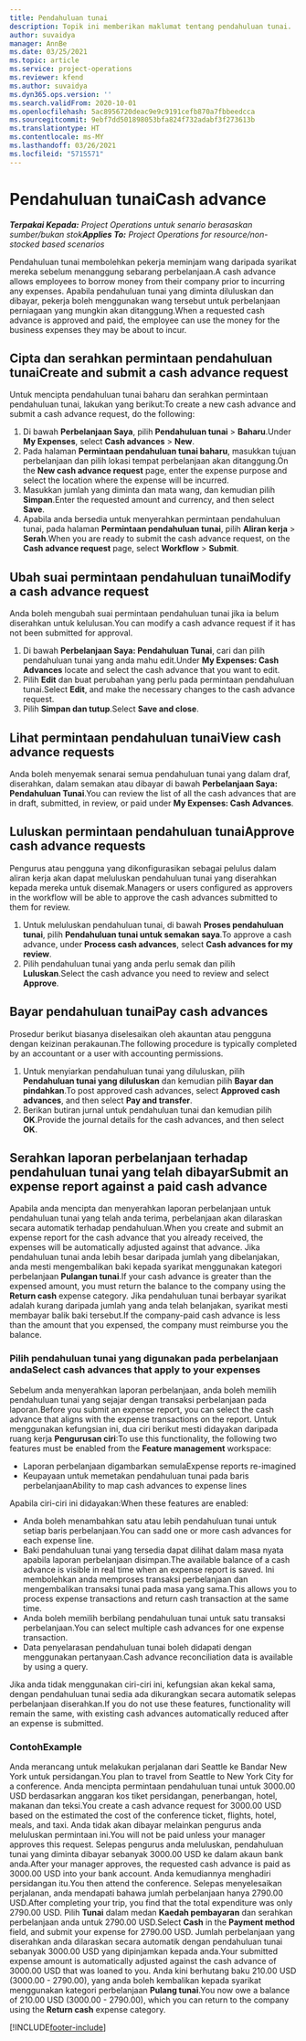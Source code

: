 ```yaml
---
title: Pendahuluan tunai
description: Topik ini memberikan maklumat tentang pendahuluan tunai.
author: suvaidya
manager: AnnBe
ms.date: 03/25/2021
ms.topic: article
ms.service: project-operations
ms.reviewer: kfend
ms.author: suvaidya
ms.dyn365.ops.version: ''
ms.search.validFrom: 2020-10-01
ms.openlocfilehash: 5ac8956720deac9e9c9191cefb870a7fbbeedcca
ms.sourcegitcommit: 9ebf7dd501898053bfa824f732adabf3f273613b
ms.translationtype: HT
ms.contentlocale: ms-MY
ms.lasthandoff: 03/26/2021
ms.locfileid: "5715571"
---
```

# <a name="cash-advance"></a><span data-ttu-id="db746-103">Pendahuluan tunai</span><span class="sxs-lookup"><span data-stu-id="db746-103">Cash advance</span></span>

<span data-ttu-id="db746-104">_**Terpakai Kepada:** Project Operations untuk senario berasaskan sumber/bukan stok_</span><span class="sxs-lookup"><span data-stu-id="db746-104">_**Applies To:** Project Operations for resource/non-stocked based scenarios_</span></span>

<span data-ttu-id="db746-105">Pendahuluan tunai membolehkan pekerja meminjam wang daripada syarikat mereka sebelum menanggung sebarang perbelanjaan.</span><span class="sxs-lookup"><span data-stu-id="db746-105">A cash advance allows employees to borrow money from their company prior to incurring any expenses.</span></span> <span data-ttu-id="db746-106">Apabila pendahuluan tunai yang diminta diluluskan dan dibayar, pekerja boleh menggunakan wang tersebut untuk perbelanjaan perniagaan yang mungkin akan ditanggung.</span><span class="sxs-lookup"><span data-stu-id="db746-106">When a requested cash advance is approved and paid, the employee can use the money for the business expenses they may be about to incur.</span></span> 

## <a name="create-and-submit-a-cash-advance-request"></a><span data-ttu-id="db746-107">Cipta dan serahkan permintaan pendahuluan tunai</span><span class="sxs-lookup"><span data-stu-id="db746-107">Create and submit a cash advance request</span></span>
<span data-ttu-id="db746-108">Untuk mencipta pendahuluan tunai baharu dan serahkan permintaan pendahuluan tunai, lakukan yang berikut:</span><span class="sxs-lookup"><span data-stu-id="db746-108">To create a new cash advance and submit a cash advance request, do the following:</span></span> 

1. <span data-ttu-id="db746-109">Di bawah **Perbelanjaan Saya**, pilih **Pendahuluan tunai** > **Baharu**.</span><span class="sxs-lookup"><span data-stu-id="db746-109">Under **My Expenses**, select **Cash advances** > **New**.</span></span> 
2. <span data-ttu-id="db746-110">Pada halaman **Permintaan pendahuluan tunai baharu**, masukkan tujuan perbelanjaan dan pilih lokasi tempat perbelanjaan akan ditanggung.</span><span class="sxs-lookup"><span data-stu-id="db746-110">On the **New cash advance request** page, enter the expense purpose and select the location where the expense will be incurred.</span></span>
3. <span data-ttu-id="db746-111">Masukkan jumlah yang diminta dan mata wang, dan kemudian pilih **Simpan**.</span><span class="sxs-lookup"><span data-stu-id="db746-111">Enter the requested amount and currency, and then select **Save**.</span></span> 
4. <span data-ttu-id="db746-112">Apabila anda bersedia untuk menyerahkan permintaan pendahuluan tunai, pada halaman **Permintaan pendahuluan tunai**, pilih **Aliran kerja** > **Serah**.</span><span class="sxs-lookup"><span data-stu-id="db746-112">When you are ready to submit the cash advance request, on the **Cash advance request** page, select **Workflow** > **Submit**.</span></span>

## <a name="modify-a-cash-advance-request"></a><span data-ttu-id="db746-113">Ubah suai permintaan pendahuluan tunai</span><span class="sxs-lookup"><span data-stu-id="db746-113">Modify a cash advance request</span></span>

<span data-ttu-id="db746-114">Anda boleh mengubah suai permintaan pendahuluan tunai jika ia belum diserahkan untuk kelulusan.</span><span class="sxs-lookup"><span data-stu-id="db746-114">You can modify a cash advance request if it has not been submitted for approval.</span></span>

1. <span data-ttu-id="db746-115">Di bawah **Perbelanjaan Saya: Pendahuluan Tunai**, cari dan pilih pendahuluan tunai yang anda mahu edit.</span><span class="sxs-lookup"><span data-stu-id="db746-115">Under **My Expenses: Cash Advances** locate and select the cash advance that you want to edit.</span></span>
2. <span data-ttu-id="db746-116">Pilih **Edit** dan buat perubahan yang perlu pada permintaan pendahuluan tunai.</span><span class="sxs-lookup"><span data-stu-id="db746-116">Select **Edit**, and make the necessary changes to the cash advance request.</span></span> 
3. <span data-ttu-id="db746-117">Pilih **Simpan dan tutup**.</span><span class="sxs-lookup"><span data-stu-id="db746-117">Select **Save and close**.</span></span>


## <a name="view-cash-advance-requests"></a><span data-ttu-id="db746-118">Lihat permintaan pendahuluan tunai</span><span class="sxs-lookup"><span data-stu-id="db746-118">View cash advance requests</span></span>
<span data-ttu-id="db746-119">Anda boleh menyemak senarai semua pendahuluan tunai yang dalam draf, diserahkan, dalam semakan atau dibayar di bawah **Perbelanjaan Saya: Pendahuluan Tunai**.</span><span class="sxs-lookup"><span data-stu-id="db746-119">You can review the list of all the cash advances that are in draft, submitted, in review, or paid under **My Expenses: Cash Advances**.</span></span> 

## <a name="approve-cash-advance-requests"></a><span data-ttu-id="db746-120">Luluskan permintaan pendahuluan tunai</span><span class="sxs-lookup"><span data-stu-id="db746-120">Approve cash advance requests</span></span>

<span data-ttu-id="db746-121">Pengurus atau pengguna yang dikonfigurasikan sebagai pelulus dalam aliran kerja akan dapat meluluskan pendahuluan tunai yang diserahkan kepada mereka untuk disemak.</span><span class="sxs-lookup"><span data-stu-id="db746-121">Managers or users configured as approvers in the workflow will be able to approve the cash advances submitted to them for review.</span></span> 

1. <span data-ttu-id="db746-122">Untuk meluluskan pendahuluan tunai, di bawah **Proses pendahuluan tunai**, pilih **Pendahuluan tunai untuk semakan saya**.</span><span class="sxs-lookup"><span data-stu-id="db746-122">To approve a cash advance, under **Process cash advances**, select **Cash advances for my review**.</span></span>
2. <span data-ttu-id="db746-123">Pilih pendahuluan tunai yang anda perlu semak dan pilih **Luluskan**.</span><span class="sxs-lookup"><span data-stu-id="db746-123">Select the cash advance you need to review and select **Approve**.</span></span>  

## <a name="pay-cash-advances"></a><span data-ttu-id="db746-124">Bayar pendahuluan tunai</span><span class="sxs-lookup"><span data-stu-id="db746-124">Pay cash advances</span></span> 
<span data-ttu-id="db746-125">Prosedur berikut biasanya diselesaikan oleh akauntan atau pengguna dengan keizinan perakaunan.</span><span class="sxs-lookup"><span data-stu-id="db746-125">The following procedure is typically completed by an accountant or a user with accounting permissions.</span></span>

1. <span data-ttu-id="db746-126">Untuk menyiarkan pendahuluan tunai yang diluluskan, pilih **Pendahuluan tunai yang diluluskan** dan kemudian pilih **Bayar dan pindahkan**.</span><span class="sxs-lookup"><span data-stu-id="db746-126">To post approved cash advances, select **Approved cash advances**, and then select **Pay and transfer**.</span></span>  
2. <span data-ttu-id="db746-127">Berikan butiran jurnal untuk pendahuluan tunai dan kemudian pilih **OK**.</span><span class="sxs-lookup"><span data-stu-id="db746-127">Provide the journal details for the cash advances, and then select **OK**.</span></span> 

## <a name="submit-an-expense-report-against-a-paid-cash-advance"></a><span data-ttu-id="db746-128">Serahkan laporan perbelanjaan terhadap pendahuluan tunai yang telah dibayar</span><span class="sxs-lookup"><span data-stu-id="db746-128">Submit an expense report against a paid cash advance</span></span> 

<span data-ttu-id="db746-129">Apabila anda mencipta dan menyerahkan laporan perbelanjaan untuk pendahuluan tunai yang telah anda terima, perbelanjaan akan dilaraskan secara automatik terhadap pendahuluan.</span><span class="sxs-lookup"><span data-stu-id="db746-129">When you create and submit an expense report for the cash advance that you already received, the expenses will be automatically adjusted against that advance.</span></span> <span data-ttu-id="db746-130">Jika pendahuluan tunai anda lebih besar daripada jumlah yang dibelanjakan, anda mesti mengembalikan baki kepada syarikat menggunakan kategori perbelanjaan **Pulangan tunai**.</span><span class="sxs-lookup"><span data-stu-id="db746-130">If your cash advance is greater than the expensed amount, you must return the balance to the company using the **Return cash** expense category.</span></span> <span data-ttu-id="db746-131">Jika pendahuluan tunai berbayar syarikat adalah kurang daripada jumlah yang anda telah belanjakan, syarikat mesti membayar balik baki tersebut.</span><span class="sxs-lookup"><span data-stu-id="db746-131">If the company-paid cash advance is less than the amount that you expensed, the company must reimburse you the balance.</span></span> 

### <a name="select-cash-advances-that-apply-to-your-expenses"></a><span data-ttu-id="db746-132">Pilih pendahuluan tunai yang digunakan pada perbelanjaan anda</span><span class="sxs-lookup"><span data-stu-id="db746-132">Select cash advances that apply to your expenses</span></span>
<span data-ttu-id="db746-133">Sebelum anda menyerahkan laporan perbelanjaan, anda boleh memilih pendahuluan tunai yang sejajar dengan transaksi perbelanjaan pada laporan.</span><span class="sxs-lookup"><span data-stu-id="db746-133">Before you submit an expense report, you can select the cash advance that aligns with the expense transactions on the report.</span></span> <span data-ttu-id="db746-134">Untuk menggunakan kefungsian ini, dua ciri berikut mesti didayakan daripada ruang kerja **Pengurusan ciri**:</span><span class="sxs-lookup"><span data-stu-id="db746-134">To use this functionality, the following two features must be enabled from the **Feature management** workspace:</span></span>

  - <span data-ttu-id="db746-135">Laporan perbelanjaan digambarkan semula</span><span class="sxs-lookup"><span data-stu-id="db746-135">Expense reports re-imagined</span></span>
  - <span data-ttu-id="db746-136">Keupayaan untuk memetakan pendahuluan tunai pada baris perbelanjaan</span><span class="sxs-lookup"><span data-stu-id="db746-136">Ability to map cash advances to expense lines</span></span>
 
 <span data-ttu-id="db746-137">Apabila ciri-ciri ini didayakan:</span><span class="sxs-lookup"><span data-stu-id="db746-137">When these features are enabled:</span></span>
 
  - <span data-ttu-id="db746-138">Anda boleh menambahkan satu atau lebih pendahuluan tunai untuk setiap baris perbelanjaan.</span><span class="sxs-lookup"><span data-stu-id="db746-138">You can sadd one or more cash advances for each expense line.</span></span>
  - <span data-ttu-id="db746-139">Baki pendahuluan tunai yang tersedia dapat dilihat dalam masa nyata apabila laporan perbelanjaan disimpan.</span><span class="sxs-lookup"><span data-stu-id="db746-139">The available balance of a cash advance is visible in real time when an expense report is saved.</span></span> <span data-ttu-id="db746-140">Ini membolehkan anda memproses transaksi perbelanjaan dan mengembalikan transaksi tunai pada masa yang sama.</span><span class="sxs-lookup"><span data-stu-id="db746-140">This allows you to process expense transactions and return cash transaction at the same time.</span></span>
  - <span data-ttu-id="db746-141">Anda boleh memilih berbilang pendahuluan tunai untuk satu transaksi perbelanjaan.</span><span class="sxs-lookup"><span data-stu-id="db746-141">You can select multiple cash advances for one expense transaction.</span></span>
  - <span data-ttu-id="db746-142">Data penyelarasan pendahuluan tunai boleh didapati dengan menggunakan pertanyaan.</span><span class="sxs-lookup"><span data-stu-id="db746-142">Cash advance reconciliation data is available by using a query.</span></span> 
 
<span data-ttu-id="db746-143">Jika anda tidak menggunakan ciri-ciri ini, kefungsian akan kekal sama, dengan pendahuluan tunai sedia ada dikurangkan secara automatik selepas perbelanjaan diserahkan.</span><span class="sxs-lookup"><span data-stu-id="db746-143">If you do not use these features, functionality will remain the same, with existing cash advances automatically reduced after an expense is submitted.</span></span>

### <a name="example"></a><span data-ttu-id="db746-144">Contoh</span><span class="sxs-lookup"><span data-stu-id="db746-144">Example</span></span> 
<span data-ttu-id="db746-145">Anda merancang untuk melakukan perjalanan dari Seattle ke Bandar New York untuk persidangan.</span><span class="sxs-lookup"><span data-stu-id="db746-145">You plan to travel from Seattle to New York City for a conference.</span></span> <span data-ttu-id="db746-146">Anda mencipta permintaan pendahuluan tunai untuk 3000.00 USD berdasarkan anggaran kos tiket persidangan, penerbangan, hotel, makanan dan teksi.</span><span class="sxs-lookup"><span data-stu-id="db746-146">You create a cash advance request for 3000.00 USD based on the estimated the cost of the conference ticket, flights, hotel, meals, and taxi.</span></span> <span data-ttu-id="db746-147">Anda tidak akan dibayar melainkan pengurus anda meluluskan permintaan ini.</span><span class="sxs-lookup"><span data-stu-id="db746-147">You will not be paid unless your manager approves this request.</span></span> <span data-ttu-id="db746-148">Selepas pengurus anda meluluskan, pendahuluan tunai yang diminta dibayar sebanyak 3000.00 USD ke dalam akaun bank anda.</span><span class="sxs-lookup"><span data-stu-id="db746-148">After your manager approves, the requested cash advance is paid as 3000.00 USD into your bank account.</span></span> <span data-ttu-id="db746-149">Anda kemudiannya menghadiri persidangan itu.</span><span class="sxs-lookup"><span data-stu-id="db746-149">You then attend the conference.</span></span> <span data-ttu-id="db746-150">Selepas menyelesaikan perjalanan, anda mendapati bahawa jumlah perbelanjaan hanya 2790.00 USD.</span><span class="sxs-lookup"><span data-stu-id="db746-150">After completing your trip, you find that the total expenditure was only 2790.00 USD.</span></span> <span data-ttu-id="db746-151">Pilih **Tunai** dalam medan **Kaedah pembayaran** dan serahkan perbelanjaan anda untuk 2790.00 USD.</span><span class="sxs-lookup"><span data-stu-id="db746-151">Select **Cash** in the **Payment method** field, and submit your expense for 2790.00 USD.</span></span> <span data-ttu-id="db746-152">Jumlah perbelanjaan yang diserahkan anda dilaraskan secara automatik dengan pendahuluan tunai sebanyak 3000.00 USD yang dipinjamkan kepada anda.</span><span class="sxs-lookup"><span data-stu-id="db746-152">Your submitted expense amount is automatically adjusted against the cash advance of 3000.00 USD that was loaned to you.</span></span> <span data-ttu-id="db746-153">Anda kini berhutang baku 210.00 USD (3000.00 - 2790.00), yang anda boleh kembalikan kepada syarikat menggunakan kategori perbelanjaan **Pulang tunai**.</span><span class="sxs-lookup"><span data-stu-id="db746-153">You now owe a balance of 210.00 USD (3000.00 - 2790.00), which you can return to the company using the **Return cash** expense category.</span></span>



[!INCLUDE[footer-include](../includes/footer-banner.md)]
